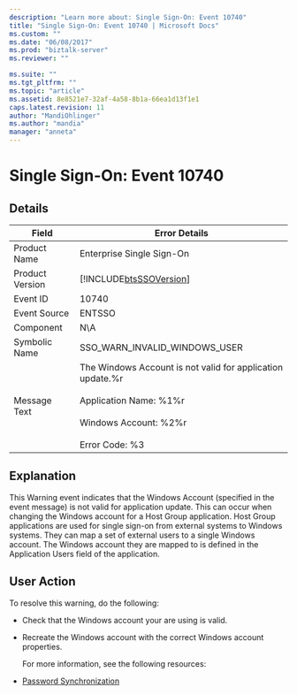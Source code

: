 ```yaml
---
description: "Learn more about: Single Sign-On: Event 10740"
title: "Single Sign-On: Event 10740 | Microsoft Docs"
ms.custom: ""
ms.date: "06/08/2017"
ms.prod: "biztalk-server"
ms.reviewer: ""

ms.suite: ""
ms.tgt_pltfrm: ""
ms.topic: "article"
ms.assetid: 8e8521e7-32af-4a58-8b1a-66ea1d13f1e1
caps.latest.revision: 11
author: "MandiOhlinger"
ms.author: "mandia"
manager: "anneta"
---
```

# Single Sign-On: Event 10740
## Details  

| Field | Error Details |
|-----------------|------------------------------------------------------------------------------------------------------------------------------------------------------------|
|  Product Name   |                                                                 Enterprise Single Sign-On                                                                  |
| Product Version |                                                 [!INCLUDE[btsSSOVersion](../includes/btsssoversion-md.md)]                                                 |
|    Event ID     |                                                                           10740                                                                            |
|  Event Source   |                                                                           ENTSSO                                                                           |
|    Component    |                                                                            N\A                                                                             |
|  Symbolic Name  |                                                               SSO_WARN_INVALID_WINDOWS_USER                                                                |
|  Message Text   | The Windows Account is not valid for application update.%r<br /><br /> Application Name: %1%r<br /><br /> Windows Account: %2%r<br /><br /> Error Code: %3 |

## Explanation  
 This Warning event indicates that the Windows Account (specified in the event message) is not valid for application update. This can occur when changing the Windows account for a Host Group application. Host Group applications are used for single sign-on from external systems to Windows systems. They can map a set of external users to a single Windows account. The Windows account they are mapped to is defined in the Application Users field of the application.  

## User Action  
 To resolve this warning, do the following:  

- Check that the Windows account your are using is valid.  

- Recreate the Windows account with the correct Windows account properties.  

  For more information, see the following resources:  

- [Password Synchronization](../core/password-synchronization2.md)
